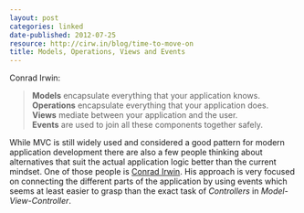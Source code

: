 ```yaml
---
layout: post
categories: linked
date-published: 2012-07-25
resource: http://cirw.in/blog/time-to-move-on
title: Models, Operations, Views and Events
---
```

Conrad Irwin:

> **Models** encapsulate everything that your application knows.<br>
> **Operations** encapsulate everything that your application does.<br>
> **Views** mediate between your application and the user.<br>
> **Events** are used to join all these components together safely.<br>

While MVC is still widely used and considered a good pattern for modern application
development there are also a few people thinking about alternatives that suit the actual
application logic better than the current mindset.
One of those people is [Conrad Irwin](http://cirw.in). His approach is very focused on
connecting the different parts of the application by using events which seems at least easier to
grasp than the exact task of *Controllers* in *Model-View-Controller*.

